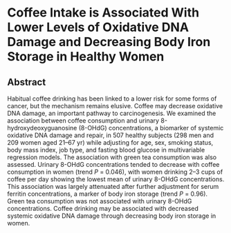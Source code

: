 # Coffee Intake is Associated With Lower Levels of Oxidative DNA Damage and Decreasing Body Iron Storage in Healthy Women

## Abstract

Habitual coffee drinking has been linked to a lower risk for some forms of cancer, but the mechanism remains elusive. Coffee may decrease oxidative DNA damage, an important pathway to carcinogenesis. We examined the association between coffee consumption and urinary 8-hydroxydeoxyguanosine (8-OHdG) concentrations, a biomarker of systemic oxidative DNA damage and repair, in 507 healthy subjects (298 men and 209 women aged 21–67 yr) while adjusting for age, sex, smoking status, body mass index, job type, and fasting blood glucose in multivariable regression models. The association with green tea consumption was also assessed. Urinary 8-OHdG concentrations tended to decrease with coffee consumption in women (trend _P_ = 0.046), with women drinking 2–3 cups of coffee per day showing the lowest mean of urinary 8-OHdG concentrations. This association was largely attenuated after further adjustment for serum ferritin concentrations, a marker of body iron storage (trend _P_ = 0.96). Green tea consumption was not associated with urinary 8-OHdG concentrations. Coffee drinking may be associated with decreased systemic oxidative DNA damage through decreasing body iron storage in women.